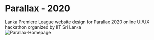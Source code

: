 
<h1>Parallax - 2020</h1>
Lanka Premiere League website design for Parallax 2020 online UI/UX hackathon organized by IIT Sri Lanka <br/>
<img src="https://i.ibb.co/0Z6W01F/Parallax-Homepage.png" alt="Parallax-Homepage" border="0">
